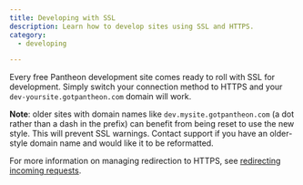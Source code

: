 ```yaml
---
title: Developing with SSL
description: Learn how to develop sites using SSL and HTTPS.
category:
  - developing

---
```


Every free Pantheon development site comes ready to roll with SSL for development. Simply switch your connection method to HTTPS and your `dev-yoursite.gotpantheon.com` domain will work.

**Note**: older sites with domain names like `dev.mysite.gotpantheon.com` (a dot rather than a dash in the prefix) can benefit from being reset to use the new style. This will prevent SSL warnings. Contact support if you have an older-style domain name and would like it to be reformatted.

For more information on managing redirection to HTTPS, see [redirecting incoming requests](/documentation/howto/redirect-incoming-requests/).
